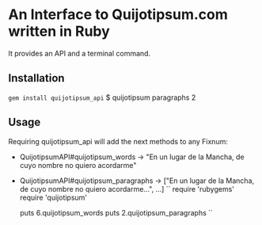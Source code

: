 An Interface to Quijotipsum.com written in Ruby
===============================================

It provides an API and a terminal command.


Installation
------------
``gem install quijotipsum_api``
$ quijotipsum paragraphs 2

Usage
-----
Requiring quijotipsum_api will add the next methods to any Fixnum:

*  QuijotipsumAPI#quijotipsum_words -> "En un lugar de la Mancha, de cuyo nombre no quiero acordarme"
*  QuijotipsumAPI#quijotipsum_paragraphs -> ["En un lugar de la Mancha, de cuyo nombre no quiero acordarme...", ...]
``
    require 'rubygems'
    require 'quijotipsum'

    puts 6.quijotipsum_words
    puts 2.quijotipsum_paragraphs
``